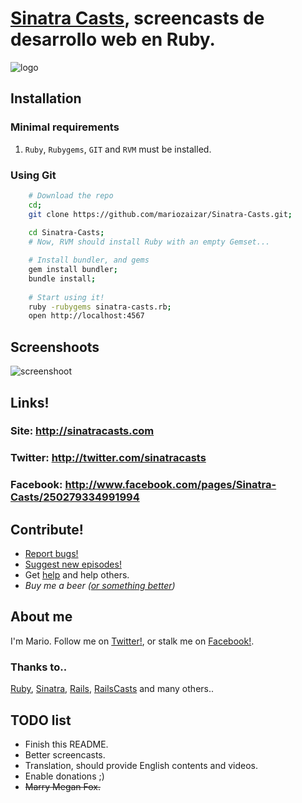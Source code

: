 # [Sinatra Casts][site], screencasts de desarrollo web en Ruby.
![logo](http://github.com/mariozaizar/Sinatra-Casts/raw/master/public/images/logo.png)

## Installation

### Minimal requirements

1. `Ruby`, `Rubygems`, `GIT` and `RVM` must be installed.

### Using Git

```sh
    # Download the repo
    cd;
    git clone https://github.com/mariozaizar/Sinatra-Casts.git;
    
    cd Sinatra-Casts;
    # Now, RVM should install Ruby with an empty Gemset...

    # Install bundler, and gems
    gem install bundler;
    bundle install;
    
    # Start using it!
    ruby -rubygems sinatra-casts.rb;
    open http://localhost:4567
```

## Screenshoots

![screenshoot](http://github.com/mariozaizar/Sinatra-Casts/raw/master/public/images/screenshoot.png)

## Links!

### Site: <http://sinatracasts.com>
### Twitter: <http://twitter.com/sinatracasts>
### Facebook: <http://www.facebook.com/pages/Sinatra-Casts/250279334991994>

## Contribute!

* [Report bugs!](https://github.com/mariozaizar/Sinatra-Casts/issues?labels=Bugs)
* [Suggest new episodes!](https://github.com/mariozaizar/Sinatra-Casts/issues?labels=Features)
* Get [help](https://github.com/mariozaizar/Sinatra-Casts/issues?labels=Help) and help others.
* _Buy me a beer ([or something better][amazon])_

## About me

I'm Mario.
Follow me on [Twitter!][twitter], or stalk me on [Facebook!][facebook].

### Thanks to..

[Ruby][ruby], [Sinatra][sinatra], [Rails][rails], [RailsCasts][railscasts] and many others.. 

## TODO list

* Finish this README.
* Better screencasts.
* Translation, should provide English contents and videos.
* Enable donations ;)
* <del>Marry Megan Fox.</del>

[site]: https://sinatracasts.com
[twitter]: http://twitter.com/mariozaizar
[facebook]: http://facebook.com/mariozaizar 
[amazon]: http://amzn.com/w/18ZQSVYATE5M1

[ruby]: http://ruby-lang.org
[git]: http://git-scm.com/
[sinatra]: http://www.sinatrarb.com/
[rails]: http://rubyonrails.org/
[rvm]: https://rvm.beginrescueend.com/
[gem]: http://rubygems.org/
[bash]: http://www.gnu.org/software/bash/
[railscasts]: http://railscasts.com/